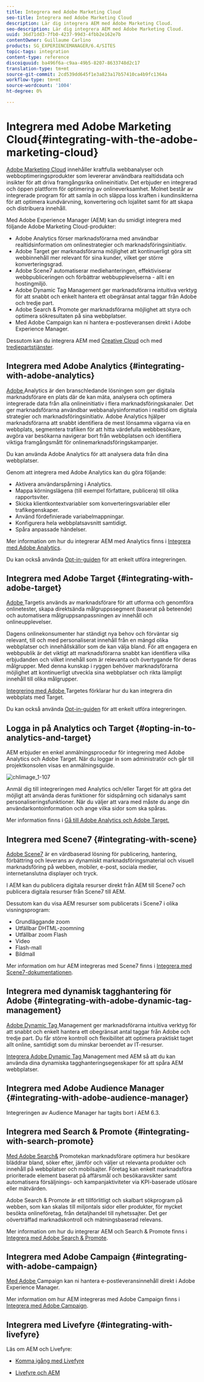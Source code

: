 ```yaml
---
title: Integrera med Adobe Marketing Cloud
seo-title: Integrera med Adobe Marketing Cloud
description: Lär dig integrera AEM med Adobe Marketing Cloud.
seo-description: Lär dig integrera AEM med Adobe Marketing Cloud.
uuid: 36d71dd3-7fb0-4237-99d3-4fbb2e162e7b
contentOwner: Guillaume Carlino
products: SG_EXPERIENCEMANAGER/6.4/SITES
topic-tags: integration
content-type: reference
discoiquuid: ba496f6a-c9aa-49b5-8207-8633748d2c17
translation-type: tm+mt
source-git-commit: 2cd539dd645f1e3a823a17b57410ca4b9fc1364a
workflow-type: tm+mt
source-wordcount: '1004'
ht-degree: 0%

---
```



# Integrera med Adobe Marketing Cloud{#integrating-with-the-adobe-marketing-cloud}

[Adobe Marketing Cloud](https://www.adobe.com/solutions/digital-marketing.html) innehåller kraftfulla webbanalyser och webboptimeringsprodukter som levererar användbara realtidsdata och insikter för att driva framgångsrika onlineinitiativ. Det erbjuder en integrerad och öppen plattform för optimering av onlineverksamhet. Molnet består av integrerade program för att samla in och släppa loss kraften i kundinsikterna för att optimera kundvärvning, konvertering och lojalitet samt för att skapa och distribuera innehåll.

Med Adobe Experience Manager (AEM) kan du smidigt integrera med följande Adobe Marketing Cloud-produkter:

* Adobe Analytics förser marknadsförarna med användbar realtidsinformation om onlinestrategier och marknadsföringsinitiativ.
* Adobe Target ger marknadsförarna möjlighet att kontinuerligt göra sitt webbinnehåll mer relevant för sina kunder, vilket ger större konverteringsgrad.
* Adobe Scene7 automatiserar mediehanteringen, effektiviserar webbpubliceringen och förbättrar webbupplevelserna - allt i en hostingmiljö.
* Adobe Dynamic Tag Management ger marknadsförarna intuitiva verktyg för att snabbt och enkelt hantera ett obegränsat antal taggar från Adobe och tredje part.
* Adobe Search &amp; Promote ger marknadsförarna möjlighet att styra och optimera sökresultaten på sina webbplatser.
* Med Adobe Campaign kan ni hantera e-postleveransen direkt i Adobe Experience Manager.

Dessutom kan du integrera AEM med [Creative Cloud](/help/assets/aem-cc-integration-best-practices.md) och med [tredjepartstjänster](/help/sites-administering/third-party-services.md).

## Integrera med Adobe Analytics {#integrating-with-adobe-analytics}

[Adobe ](https://www.omniture.com/en/products/analytics/sitecatalyst) Analytics är den branschledande lösningen som ger digitala marknadsförare en plats där de kan mäta, analysera och optimera integrerade data från alla onlineinitiativ i flera marknadsföringskanaler. Det ger marknadsförarna användbar webbanalysinformation i realtid om digitala strategier och marknadsföringsinitiativ. Adobe Analytics hjälper marknadsförarna att snabbt identifiera de mest lönsamma vägarna via en webbplats, segmentera trafiken för att hitta värdefulla webbbesökare, avgöra var besökarna navigerar bort från webbplatsen och identifiera viktiga framgångsmått för onlinemarknadsföringskampanjer.

Du kan använda Adobe Analytics för att analysera data från dina webbplatser.

Genom att integrera med Adobe Analytics kan du göra följande:

* Aktivera användarspårning i Analytics.
* Mappa körningslägena (till exempel författare, publicera) till olika rapportsviter.
* Skicka klientkontextvariabler som konverteringsvariabler eller trafikegenskaper.
* Använd fördefinierade variabelmappningar.
* Konfigurera hela webbplatsavsnitt samtidigt.
* Spåra anpassade händelser.

Mer information om hur du integrerar AEM med Analytics finns i [Integrera med Adobe Analytics](/help/sites-administering/adobeanalytics.md).

Du kan också använda [Opt-in-guiden](/help/sites-administering/opt-in.md) för att enkelt utföra integreringen.

## Integrera med Adobe Target {#integrating-with-adobe-target}

[Adobe ](https://www.omniture.com/en/products/conversion/test-and-target) Targetis används av marknadsförare för att utforma och genomföra onlinetester, skapa direktsända målgruppssegment (baserat på beteende) och automatisera målgruppsanpassningen av innehåll och onlineupplevelser.

Dagens onlinekonsumenter har ständigt nya behov och förväntar sig relevant, till och med personaliserat innehåll från en mängd olika webbplatser och innehållskällor som de kan välja bland. För att engagera en webbpublik är det viktigt att marknadsförarna snabbt kan identifiera vilka erbjudanden och vilket innehåll som är relevanta och övertygande för deras målgrupper. Med denna kunskap i ryggen behöver marknadsförarna möjlighet att kontinuerligt utveckla sina webbplatser och rikta lämpligt innehåll till olika målgrupper.

[Integrering med Adobe ](/help/sites-administering/target.md) Targetes förklarar hur du kan integrera din webbplats med Target.

Du kan också använda [Opt-in-guiden](/help/sites-administering/opt-in.md) för att enkelt utföra integreringen.

## Logga in på Analytics och Target {#opting-in-to-analytics-and-target}

AEM erbjuder en enkel anmälningsprocedur för integrering med Adobe Analytics och Adobe Target. När du loggar in som administratör och går till projektkonsolen visas en anmälningsguide.

![chlimage_1-107](assets/chlimage_1-107.png)

Anmäl dig till integreringen med Analytics och/eller Target för att göra det möjligt att använda deras funktioner för sidspårning och sidanalys samt personaliseringsfunktioner. När du väljer att vara med måste du ange din användarkontoinformation och ange vilka sidor som ska spåras.

Mer information finns i [Gå till Adobe Analytics och Adobe Target.](/help/sites-administering/opt-in.md)

## Integrera med Scene7 {#integrating-with-scene}

[Adobe Scene7](https://www.adobe.com/products/scene7.html)  är en värdbaserad lösning för publicering, hantering, förbättring och leverans av dynamiskt marknadsföringsmaterial och visuell marknadsföring på webben, mobiler, e-post, sociala medier, internetanslutna displayer och tryck.

I AEM kan du publicera digitala resurser direkt från AEM till Scene7 och publicera digitala resurser från Scene7 till AEM.

Dessutom kan du visa AEM resurser som publicerats i Scene7 i olika visningsprogram:

* Grundläggande zoom
* Utfällbar DHTML-zoomning
* Utfällbar zoom Flash
* Video
* Flash-mall
* Bildmall

Mer information om hur AEM integreras med Scene7 finns i [Integrera med Scene7-dokumentationen](/help/sites-administering/scene7.md).

## Integrera med dynamisk tagghantering för Adobe {#integrating-with-adobe-dynamic-tag-management}

[Adobe Dynamic Tag ](https://www.adobe.com/solutions/digital-marketing/dynamic-tag-management.html) Management ger marknadsförarna intuitiva verktyg för att snabbt och enkelt hantera ett obegränsat antal taggar från Adobe och tredje part. Du får större kontroll och flexibilitet att optimera praktiskt taget allt online, samtidigt som du minskar beroendet av IT-resurser.

[Integrera Adobe Dynamic Tag ](/help/sites-administering/dtm.md) Management med AEM så att du kan använda dina dynamiska tagghanteringsegenskaper för att spåra AEM webbplatser.

## Integrera med Adobe Audience Manager {#integrating-with-adobe-audience-manager}

Integreringen av Audience Manager har tagits bort i AEM 6.3.

## Integrera med Search &amp; Promote {#integrating-with-search-promote}

[Med Adobe Search&amp;](https://www.omniture.com/en/products/conversion/search-and-promote) Promotekan marknadsförare optimera hur besökare bläddrar bland, söker efter, jämför och väljer ut relevanta produkter och innehåll på webbplatser och mobilsajter. Företag kan enkelt marknadsföra prioriterade element baserat på affärsmål och besökaravsikter samt automatisera försäljnings- och kampanjaktiviteter via KPI-baserade utlösare eller mätvärden.

Adobe Search &amp; Promote är ett tillförlitligt och skalbart sökprogram på webben, som kan skalas till miljontals sidor eller produkter, för mycket besökta onlineföretag, från detaljhandel till nyhetssajter. Det ger oöverträffad marknadskontroll och mätningsbaserad relevans.

Mer information om hur du integrerar AEM och Search &amp; Promote finns i [Integrera med Adobe Search &amp; Promote](/help/sites-administering/search-and-promote.md).

## Integrera med Adobe Campaign {#integrating-with-adobe-campaign}

[Med Adobe ](https://www.adobe.com/solutions/campaign-management.html) Campaign kan ni hantera e-postleveransinnehåll direkt i Adobe Experience Manager.

Mer information om hur AEM integreras med Adobe Campaign finns i [Integrera med Adobe Campaign](/help/sites-administering/campaignstandard.md).

## Integrera med Livefyre {#integrating-with-livefyre}

Läs om AEM och Livefyre:

* [Komma igång med Livefyre](https://answers.livefyre.com/developers/getting-started)

* [Livefyre och AEM](https://answers.livefyre.com/product/livefyre-for-adobe-experience-manager-aem/livefyre-for-adobe-experience-manager/)

